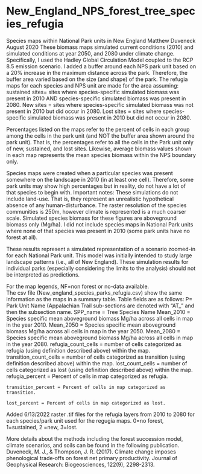 # New_England_NPS_forest_tree_species_refugia
Species maps within National Park units in New England
Matthew Duveneck
August 2020
These biomass maps simulated current conditions (2010) and simulated conditions at year 2050, and 2080 under climate change.  Specifically, I used the Hadley Global Circulation Model coupled to the RCP 8.5 emission scenario.   I added a buffer around each NPS park unit based on a 20% increase in the maximum distance across the park.  Therefore, the buffer area varied based on the size (and shape) of the park.  The refugia maps for each species and NPS unit are made for the area assuming: sustained sites= sites where species-specific simulated biomass was present in 2010 AND species-specific simulated biomass was present in 2080.  New sites = sites where species-specific simulated biomass was not present in 2010 but did occur in 2080. Lost sites = sites where species-specific simulated biomass was present in 2010 but did not occur in 2080.  

Percentages listed on the maps refer to the percent of cells in each group among the cells in the park unit (and NOT the buffer area shown around the park unit). That is, the percentages refer to all the cells in the Park unit only of new, sustained, and lost sites.  Likewise, average biomass values shown in each map represents the mean species biomass within the NPS boundary only.  

Species maps were created when a particular species was present somewhere on the landscape in 2010 (in at least one cell).  Therefore, some park units may show high percentages but in reality, do not have a lot of that species to begin with.
Important notes: These simulations do not include land-use.  That is, they represent an unrealistic hypothetical absence of any human-disturbance. The raster resolution of the species communities is 250m, however climate is represented is a much coarser scale.  Simulated species biomass for these figures are aboveground biomass only (Mg/ha).  I did not include species maps in National Park units where none of that species was present in 2010 (some park units have no forest at all).  

These results represent a simulated representation of a scenario zoomed-in for each National Park unit.  This model was initially intended to study large landscape patterns (i.e., all of New England).  These simulation results for individual parks (especially considering the limits to the analysis) should not be interpreted as predictions.   

For the map legends, NF=non forest or no-data available.  
The csv file (New_england_species_parks_refugia.csv) show the same information as the maps in a summary table.  Table fields are as follows:
	P= Park Unit Name (Appalachian Trail sub-sections are denoted with “AT_” and then the 	subsection name.
	SPP_name = Tree Species Name
	Mean_2010 = Species specific mean aboveground biomass Mg/ha across all cells in map in the 	year 2010.
	Mean_2050 = Species specific mean aboveground biomass Mg/ha across all cells in map in the 	year 2050.
	Mean_2080 = Species specific mean aboveground biomass Mg/ha across all cells in map in the 	year 2080.
refugia_count_cells = number of cells categorized as refugia (using definition described above) 	within the map.
transition_count_cells = number of cells categorized as transition (using definition described 	above) 	within the map.
lost_count_cells = number of cells categorized as lost (using definition described above) 	within 	the map.
	refugia_percent = Percent of cells in map categorized as refugia.

	transition_percent = Percent of cells in map categorized as transition.

	lost_percent = Percent of cells in map categorized as lost.
	
Added 6/13/2022 raster .tif files for the refugia layers from 2010 to 2080 for each species/park unit used for the regugia maps.  0=no forest, 1=sustained, 2 =new, 3=lost.

More details about the methods including the forest succession model, climate scenarios, and soils can be found in the following publication.  
Duveneck, M. J., & Thompson, J. R. (2017). Climate change imposes phenological trade‐offs on forest net primary productivity. Journal of Geophysical Research: Biogeosciences, 122(9), 2298-2313.
